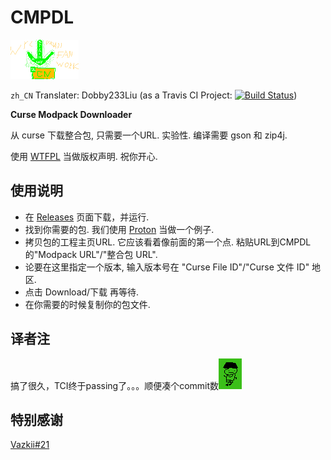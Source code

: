 # CMPDL

![](https://github.com/Dobby233Liu/CMPDL/blob/master/20170923-213032-do-20170923-214738-ok.png?raw=true)

`zh_CN` Translater: Dobby233Liu (as a Travis CI Project: [![Build Status](https://travis-ci.org/Dobby233Liu/CMPDL-ZH_CN.svg?branch=master)](https://travis-ci.org/Dobby233Liu/CMPDL-ZH_CN))

**Curse Modpack Downloader**

从 curse 下载整合包, 只需要一个URL. 实验性. 编译需要 gson 和 zip4j.

使用 [WTFPL](http://www.wtfpl.net/) 当做版权声明. 祝你开心.

## 使用说明
 
 * 在 [Releases](https://github.com/Vazkii/CMPDL/releases) 页面下载，并运行.
 * 找到你需要的包. 我们使用 [Proton](https://minecraft.curseforge.com/projects/proton) 当做一个例子.
 * 拷贝包的工程主页URL. 它应该看着像前面的第一个点. 粘贴URL到CMPDL的"Modpack URL"/"整合包 URL".
 * 论要在这里指定一个版本, 输入版本号在 "Curse File ID"/"Curse 文件 ID" 地区.
 * 点击 Download/下载 再等待.
 * 在你需要的时候复制你的包文件.
 
## 译者注

搞了很久，TCI终于passing了。。。顺便凑个commit数![](https://github.com/Dobby233Liu/CMPDL/blob/master/20170917165411-do-ok.png?raw=true)

## 特别感谢

[Vazkii#21](https://github.com/Vazkii/CMPDL/pull/21)
